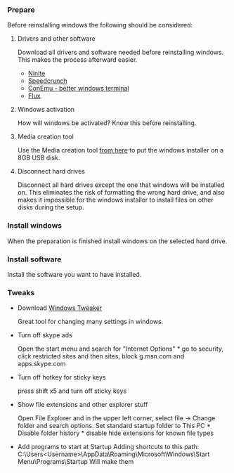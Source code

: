 ### Prepare
Before reinstalling windows the following should be considered:

1. Drivers and other software
   
   Download all drivers and software needed before reinstalling windows. This makes the process afterward easier.
   * [Ninite](https://ninite.com/)
   * [Speedcrunch](http://www.speedcrunch.org/)
   * [ConEmu - better windows terminal](https://conemu.github.io/)
   * [Flux](https://justgetflux.com/)
  
2. Windows activation

   How will windows be activated? Know this before reinstalling.
  
3. Media creation tool

   Use the Media creation tool [from here](https://www.microsoft.com/sv-se/software-download/windows10) to put the windows installer on a 8GB USB disk.
  
4. Disconnect hard drives

   Disconnect all hard drives except the one that windows will be installed on. This eliminates the risk of formatting the wrong hard drive, and also makes it impossible for the windows installer to install files on other disks during the setup.
  
### Install windows
When the preparation is finished install windows on the selected hard drive.

### Install software
Install the software you want to have installed.

### Tweaks

* Download [Windows Tweaker](https://www.thewindowsclub.com/ultimate-windows-tweaker-4-windows-10)

  Great tool for changing many settings in windows.

  
* Turn off skype ads

  Open the start menu and search for "Internet Options" * go to security, click restricted sites and then sites, block g.msn.com and apps.skype.com

  
* Turn off hotkey for sticky keys
   
  press shift x5 and turn off sticky keys
   
   
* Show file extensions and other explorer stuff
   
  Open File Explorer and in the upper left corner, select file -> Change folder and search options. Set standard startup folder to This PC * Disable folder history * disable hide extensions for known file types
   
   
* Add programs to start at Startup
  Adding shortcuts to this path: C:\Users\<Username>\AppData\Roaming\Microsoft\Windows\Start Menu\Programs\Startup
  Will make them 
